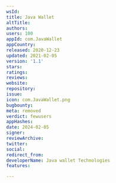 ```yaml
---
wsId: 
title: Java Wallet
altTitle: 
authors: 
users: 100
appId: com.JavaWallet
appCountry: 
released: 2020-12-23
updated: 2021-02-05
version: '1.1'
stars: 
ratings: 
reviews: 
website: 
repository: 
issue: 
icon: com.JavaWallet.png
bugbounty: 
meta: removed
verdict: fewusers
appHashes: 
date: 2024-02-05
signer: 
reviewArchive: 
twitter: 
social: 
redirect_from: 
developerName: Java wallet Technologies
features: 

---
```


